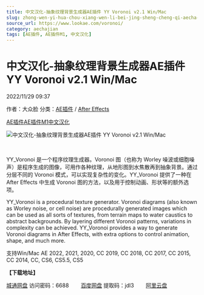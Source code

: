```yaml
---
title: 中文汉化-抽象纹理背景生成器AE插件 YY Voronoi v2.1 Win/Mac
slug: zhong-wen-yi-hua-chou-xiang-wen-li-bei-jing-sheng-cheng-qi-aecha-jian-yy-voronoi-v2-1-win-mac
source_url: https://www.lookae.com/voronoi/
category: aechajian
tags: [AE插件, AE插件M1, 中文汉化]
---
```

# 中文汉化-抽象纹理背景生成器AE插件 YY Voronoi v2.1 Win/Mac

2022/11/29 09:37

作者：大众脸
分类：[AE插件](https://www.lookae.com/after-effects/aechajian/) / [After Effects](https://www.lookae.com/after-effects/)

[AE插件](https://www.lookae.com/tag/ae%e6%8f%92%e4%bb%b6/)[AE插件M1](https://www.lookae.com/tag/aem1/)[中文汉化](https://www.lookae.com/tag/%e4%b8%ad%e6%96%87%e6%b1%89%e5%8c%96/)

![中文汉化-抽象纹理背景生成器AE插件 YY Voronoi v2.1 Win/Mac](https://www.lookae.com/wp-content/uploads/2022/11/YY-Voronoi-2-.jpg "中文汉化-抽象纹理背景生成器AE插件 YY Voronoi v2.1 Win/Mac-LookAE.com")

[﻿﻿﻿](https://cloud.video.taobao.com//play/u/705956171/p/1/e/6/t/1/388095392906.mp4)

YY\_Voronoi 是一个程序纹理生成器。Voronoi 图（也称为 Worley 噪波或细胞噪声）是程序生成的图像，可用作各种纹理，从地形图到水焦散再到抽象背景。通过分层不同的 Voronoi 模式，可以实现复杂性的变化。YY\_Voronoi 提供了一种在 After Effects 中生成 Voronoi 图的方法，以及用于控制动画、形状等的额外选项。

YY\_Voronoi is a procedural texture generator. Voronoi diagrams (also known as Worley noise, or cell noise) are procedurally generated images which can be used as all sorts of textures, from terrain maps to water caustics to abstract backgrounds. By layering different Voronoi patterns, variations in complexity can be achieved. YY\_Voronoi provides a way to generate Voronoi diagrams in After Effects, with extra options to control animation, shape, and much more.

支持Win/Mac AE 2022, 2021, 2020, CC 2019, CC 2018, CC 2017, CC 2015, CC 2014, CC, CS6, CS5.5, CS5

**【下载地址】**

[城通网盘](https://url70.ctfile.com/f/2827370-735550008-f1d4ae?p=4431) 访问密码：6688        [百度网盘](https://pan.baidu.com/s/1G6LSiFQOUSOyAMWFNLkQHA?pwd=jdl3) 提取码：jdl3        [阿里云盘](https://www.aliyundrive.com/s/fAe7E8dAFij)
